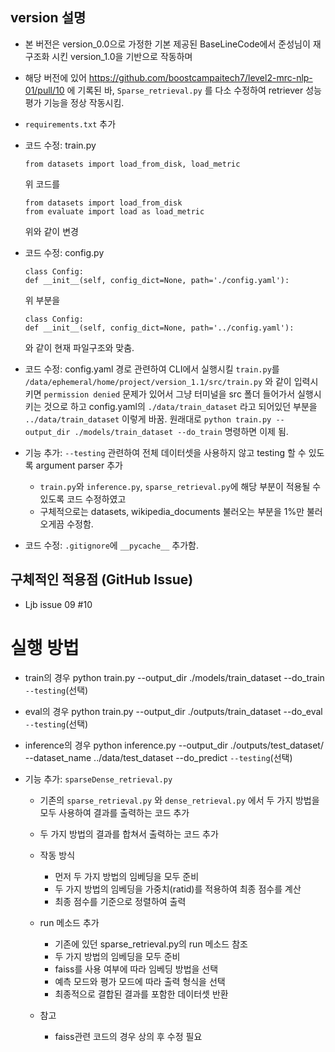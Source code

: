 ## version 설명
- 본 버전은 version_0.0으로 가정한 기본 제공된 BaseLineCode에서 준성님이 재구조화 시킨 version_1.0을 기반으로 작동하며
- 해당 버전에 있어 https://github.com/boostcampaitech7/level2-mrc-nlp-01/pull/10 에 기록된 바, `Sparse_retrieval.py` 를 다소 수정하여 retriever 성능 평가 기능을 정상 작동시킴.
- `requirements.txt` 추가
- 코드 수정: train.py
    ```
    from datasets import load_from_disk, load_metric 
    ```
    위 코드를
    ```
    from datasets import load_from_disk
    from evaluate import load as load_metric
    ```
    위와 같이 변경
- 코드 수정: config.py
    ```
    class Config:
    def __init__(self, config_dict=None, path='./config.yaml'):
    ```
    위 부분을
    ```
    class Config:
    def __init__(self, config_dict=None, path='../config.yaml'):
    ```
    와 같이 현재 파일구조와 맞춤.

- 코드 수정: config.yaml
    경로 관련하여 
    CLI에서 실행시킬 `train.py`를
    `/data/ephemeral/home/project/version_1.1/src/train.py` 와 같이 입력시키면 `permission denied` 문제가 있어서
    그냥 터미널을 src 폴더 들어가서 실행시키는 것으로 하고 config.yaml의
    `./data/train_dataset` 라고 되어있던 부분을
    `../data/train_dataset` 이렇게 바꿈.
    원래대로 `python train.py --output_dir ./models/train_dataset --do_train`
    명령하면 이제 됨.

- 기능 추가: `--testing`
    관련하여 전체 데이터셋을 사용하지 않고 testing 할 수 있도록 argument parser 추가
    - `train.py`와 `inference.py`, `sparse_retrieval.py`에 해당 부분이 적용될 수 있도록 코드 수정하였고
    - 구체적으로는 datasets, wikipedia_documents 불러오는 부분을 1%만 불러오게끔 수정함.

- 코드 수정: `.gitignore`에 `__pycache__` 추가함.


## 구체적인 적용점 (GitHub Issue)
- Ljb issue 09 #10 

# 실행 방법
- train의 경우
    python train.py --output_dir ./models/train_dataset --do_train `--testing`(선택)
- eval의 경우
    python train.py --output_dir ./outputs/train_dataset  --do_eval `--testing`(선택)
- inference의 경우
    python inference.py --output_dir ./outputs/test_dataset/ --dataset_name ../data/test_dataset  --do_predict `--testing`(선택)


- 기능 추가: `sparseDense_retrieval.py`
    - 기존의 `sparse_retrieval.py` 와 `dense_retrieval.py` 에서 두 가지 방법을 모두 사용하여 결과를 출력하는 코드 추가
    - 두 가지 방법의 결과를 합쳐서 출력하는 코드 추가
    - 작동 방식
        - 먼저 두 가지 방법의 임베딩을 모두 준비
        - 두 가지 방법의 임베딩을 가중치(ratid)를 적용하여 최종 점수를 계산
        - 최종 점수를 기준으로 정렬하여 출력

    - run 메소드 추가
        - 기존에 있던 sparse_retrieval.py의 run 메소드 참조
        - 두 가지 방법의 임베딩을 모두 준비
        - faiss를 사용 여부에 따라 임베딩 방법을 선택
        - 예측 모드와 평가 모드에 따라 출력 형식을 선택
        - 최종적으로 결합된 결과를 포함한 데이터셋 반환
    - 참고
        - faiss관련 코드의 경우 상의 후 수정 필요

